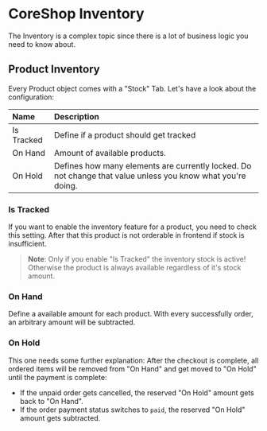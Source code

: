 # CoreShop Inventory
The Inventory is a complex topic since there is a lot of business logic you need to know about.

## Product Inventory
Every Product object comes with a "Stock" Tab. Let's have a look about the configuration:

| Name | Description |
|:-----|:------------|
| Is Tracked | Define if a product should get tracked |
| On Hand | Amount of available products. |
| On Hold | Defines how many elements are currently locked. Do not change that value unless you know what you're doing. |

### Is Tracked
If you want to enable the inventory feature for a product, you need to check this setting.
After that this product is not orderable in frontend if stock is insufficient.

> **Note**: Only if you enable "Is Tracked" the inventory stock is active!
> Otherwise the product is always available regardless of it's stock amount.

### On Hand
Define a available amount for each product.
With every successfully order, an arbitrary amount will be subtracted.

### On Hold
This one needs some further explanation:
After the checkout is complete, all ordered items will be removed from "On Hand" and get moved to "On Hold" until the payment is complete:
- If the unpaid order gets cancelled, the reserved "On Hold" amount gets back to "On Hand".
- If the order payment status switches to `paid`, the reserved "On Hold" amount gets subtracted.